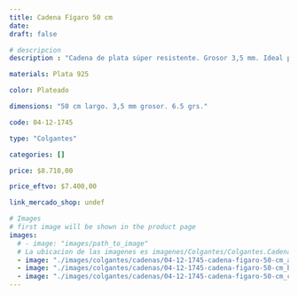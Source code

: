 ```yaml
---
title: Cadena Fígaro 50 cm
date: 
draft: false

# descripcion
description : "Cadena de plata súper resistente. Grosor 3,5 mm. Ideal para dijes importantes y para uso hombres. Cierre tipo mosquetón."

materials: Plata 925

color: Plateado

dimensions: "50 cm largo. 3,5 mm grosor. 6.5 grs."

code: 04-12-1745

type: "Colgantes"

categories: []

price: $8.710,00

price_eftvo: $7.400,00

link_mercado_shop: undef

# Images
# first image will be shown in the product page
images:
  # - image: "images/path_to_image"
  # La ubicacion de las imagenes es imagenes/Colgantes/Colgantes.Cadenas/04-12-1745-cadena-figaro-50-cm
  - image: "./images/colgantes/cadenas/04-12-1745-cadena-figaro-50-cm_a.jpg"
  - image: "./images/colgantes/cadenas/04-12-1745-cadena-figaro-50-cm_b.jpg"
  - image: "./images/colgantes/cadenas/04-12-1745-cadena-figaro-50-cm_c.jpg"
---
```

